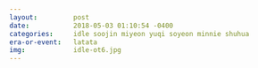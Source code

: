 ```yaml
---
layout:         post
date:           2018-05-03 01:10:54 -0400
categories:     idle soojin miyeon yuqi soyeon minnie shuhua
era-or-event:   latata
img:            idle-ot6.jpg
---
```

